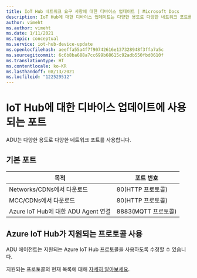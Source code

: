 ```yaml
---
title: IoT Hub 네트워크 요구 사항에 대한 디바이스 업데이트 | Microsoft Docs
description: IoT Hub에 대한 디바이스 업데이트는 다양한 용도로 다양한 네트워크 포트를 사용합니다.
author: vimeht
ms.author: vimeht
ms.date: 1/11/2021
ms.topic: conceptual
ms.service: iot-hub-device-update
ms.openlocfilehash: aeeffa55a4f7f90742616e137328948f3ffa7a5c
ms.sourcegitcommit: 6c6b8ba688a7cc699b68615c92adb550fbd0610f
ms.translationtype: HT
ms.contentlocale: ko-KR
ms.lasthandoff: 08/13/2021
ms.locfileid: "122529512"
---
```

# <a name="ports-used-with-device-update-for-iot-hub"></a>IoT Hub에 대한 디바이스 업데이트에 사용되는 포트
ADU는 다양한 용도로 다양한 네트워크 포트를 사용합니다.

## <a name="default-ports"></a>기본 포트

목적|포트 번호 |
---|---
Networks/CDNs에서 다운로드  | 80(HTTP 프로토콜)
MCC/CDNs에서 다운로드 | 80(HTTP 프로토콜)
Azure IoT Hub에 대한 ADU Agent 연결  | 8883(MQTT 프로토콜)

## <a name="use-azure-iot-hub-supported-protocols"></a>Azure IoT Hub가 지원되는 프로토콜 사용
ADU 에이전트는 지원되는 Azure IoT Hub 프로토콜을 사용하도록 수정할 수 있습니다.

지원되는 프로토콜의 현재 목록에 대해 [자세히 알아보세요](../iot-hub/iot-hub-devguide-protocols.md).

